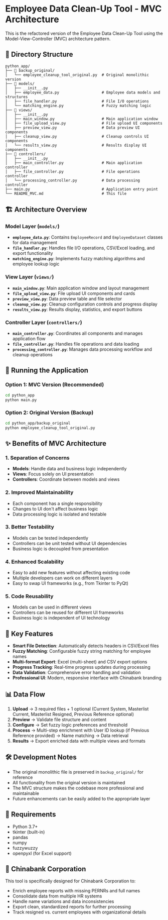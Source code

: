 # Employee Data Clean-Up Tool - MVC Architecture

This is the refactored version of the Employee Data Clean-Up Tool using the Model-View-Controller (MVC) architecture pattern.

## 📁 Directory Structure

```
python_app/
├── 📁 backup_original/
│   └── employee_cleanup_tool_original.py  # Original monolithic version
├── 📁 models/
│   ├── __init__.py
│   ├── employee_data.py                   # Employee data models and structures
│   ├── file_handler.py                    # File I/O operations
│   └── matching_engine.py                 # Fuzzy matching logic
├── 📁 views/
│   ├── __init__.py
│   ├── main_window.py                     # Main application window
│   ├── file_upload_view.py                # File upload UI components
│   ├── preview_view.py                    # Data preview UI components
│   ├── cleanup_view.py                    # Cleanup controls UI components
│   └── results_view.py                    # Results display UI components
├── 📁 controllers/
│   ├── __init__.py
│   ├── main_controller.py                 # Main application controller
│   ├── file_controller.py                 # File operations controller
│   └── processing_controller.py           # Data processing controller
├── main.py                                # Application entry point
└── README_MVC.md                          # This file
```

## 🏗️ Architecture Overview

### Model Layer (`models/`)
- **`employee_data.py`**: Contains `EmployeeRecord` and `EmployeeDataset` classes for data management
- **`file_handler.py`**: Handles file I/O operations, CSV/Excel loading, and export functionality
- **`matching_engine.py`**: Implements fuzzy matching algorithms and employee lookup logic

### View Layer (`views/`)
- **`main_window.py`**: Main application window and layout management
- **`file_upload_view.py`**: File upload UI components and cards
- **`preview_view.py`**: Data preview table and file selector
- **`cleanup_view.py`**: Cleanup configuration controls and progress display
- **`results_view.py`**: Results display, statistics, and export buttons

### Controller Layer (`controllers/`)
- **`main_controller.py`**: Coordinates all components and manages application flow
- **`file_controller.py`**: Handles file operations and data loading
- **`processing_controller.py`**: Manages data processing workflow and cleanup operations

## 🚀 Running the Application

### Option 1: MVC Version (Recommended)
```bash
cd python_app
python main.py
```

### Option 2: Original Version (Backup)
```bash
cd python_app/backup_original
python employee_cleanup_tool_original.py
```

## ✨ Benefits of MVC Architecture

### 1. **Separation of Concerns**
- **Models**: Handle data and business logic independently
- **Views**: Focus solely on UI presentation
- **Controllers**: Coordinate between models and views

### 2. **Improved Maintainability**
- Each component has a single responsibility
- Changes to UI don't affect business logic
- Data processing logic is isolated and testable

### 3. **Better Testability**
- Models can be tested independently
- Controllers can be unit tested without UI dependencies
- Business logic is decoupled from presentation

### 4. **Enhanced Scalability**
- Easy to add new features without affecting existing code
- Multiple developers can work on different layers
- Easy to swap UI frameworks (e.g., from Tkinter to PyQt)

### 5. **Code Reusability**
- Models can be used in different views
- Controllers can be reused for different UI frameworks
- Business logic is independent of UI technology

## 🔧 Key Features

- **Smart File Detection**: Automatically detects headers in CSV/Excel files
- **Fuzzy Matching**: Configurable fuzzy string matching for employee names
- **Multi-format Export**: Excel (multi-sheet) and CSV export options
- **Progress Tracking**: Real-time progress updates during processing
- **Data Validation**: Comprehensive error handling and validation
- **Professional UI**: Modern, responsive interface with Chinabank branding

## 📊 Data Flow

1. **Upload** → 3 required files + 1 optional (Current System, Masterlist Current, Masterlist Resigned, Previous Reference optional)
2. **Preview** → Validate file structure and content
3. **Configure** → Set fuzzy logic preferences and threshold
4. **Process** → Multi-step enrichment with User ID lookup (if Previous Reference provided) → Name matching → Data retrieval
5. **Results** → Export enriched data with multiple views and formats

## 🛠️ Development Notes

- The original monolithic file is preserved in `backup_original/` for reference
- All functionality from the original version is maintained
- The MVC structure makes the codebase more professional and maintainable
- Future enhancements can be easily added to the appropriate layer

## 📝 Requirements

- Python 3.7+
- tkinter (built-in)
- pandas
- numpy
- fuzzywuzzy
- openpyxl (for Excel support)

## 🏦 Chinabank Corporation

This tool is specifically designed for Chinabank Corporation to:
- Enrich employee reports with missing PERNRs and full names
- Consolidate data from multiple HR systems
- Handle name variations and data inconsistencies
- Export clean, standardized reports for further processing
- Track resigned vs. current employees with organizational details
